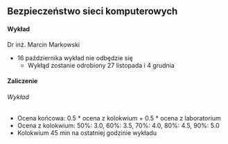 ## Bezpieczeństwo sieci komputerowych

#### Wykład
Dr inż. Marcin Markowski

* 16 października wykład nie odbędzie się
  * Wykłąd zostanie odrobiony 27 listopada i 4 grudnia

#### Zaliczenie
###### Wykład
* Ocena końcowa: 0.5 * ocena z kolokwium + 0.5 * ocena z laboratorium
* Ocena z kolokwium: 50%: 3.0, 60%: 3.5, 70%: 4.0, 80%: 4.5, 90%: 5.0
* Kolokwium 45 min na ostatniej godzinie wykładu
